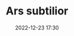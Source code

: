---
#zenetöri #fogalom
title: Ars subtilior
feed: show
date: 2022-12-23 17:30
permalink: /Ars subtilior
---